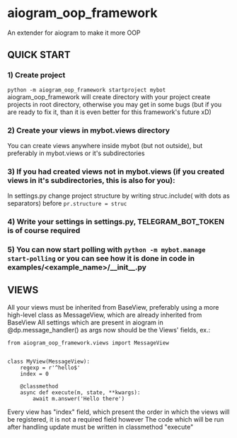 # aiogram_oop_framework
An extender for aiogram to make it more OOP


## QUICK START

### 1) Create project
`python -m aiogram_oop_framework startproject mybot`
aiogram_oop_framework will create directory with your project
create projects in root directory, otherwise you may get in some bugs (but if you are ready to fix it, than it is even better for this framework's future xD)

### 2) Create your views in mybot.views directory
You can create views anywhere inside mybot (but not outside), but preferably in mybot.views or it's subdirectories

### 3) If you had created views not in mybot.views (if you created views in it's subdirectories, this is also for you):
In settings.py change project structure by writing struc.include(<path to directory containing your views> with dots as separators) before `pr.structure = struc`

### 4) Write your settings in settings.py, TELEGRAM_BOT_TOKEN is of course required

### 5) You can now start polling with `python -m mybot.manage start-polling` or you can see how it is done in code in examples/<example_name>/\_\_init\_\_.py

## VIEWS

All your views must be inherited from BaseView, preferably using a more high-level class as MessageView, which are already inherited from BaseView
All settings which are present in aiogram in @dp.message_handler() as args now should be the Views' fields, ex.:
```
from aiogram_oop_framework.views import MessageView


class MyView(MessageView):
    regexp = r'^hello$'
    index = 0

    @classmethod
    async def execute(m, state, **kwargs):
        await m.answer('Hello there')
```

Every view has "index" field, which present the order in which the views will be registered, it is not a required field however
The code which will be run after handling update must be written in classmethod "execute"


